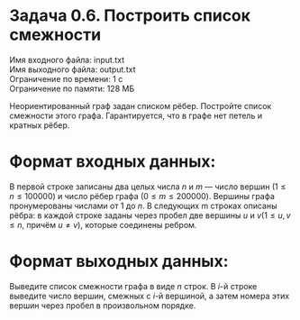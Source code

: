# Задача 0.6. Построить список смежности
Имя входного файла: input.txt                                                                                                   
Имя выходного файла: output.txt                                                                                                 
Ограничение по времени: 1 с                                                                                                     
Ограничение по памяти: 128 МБ                                                                                                   

Неориентированный граф задан списком рёбер. Постройте список смежности этого графа. Гарантируется, что в графе нет петель и кратных рёбер.

# Формат входных данных:

В первой строке записаны два целых числа $n$ и $m$ — число вершин $(1 ≤ n ≤ 100 000)$ и число рёбер графа $(0 ≤ m ≤ 200 000)$. Вершины графа пронумерованы числами от $1$ до $n$. В следующих m строках описаны рёбра: в каждой строке заданы через пробел две вершины $u$ и $v (1 \le u, v \le n$, причём $u \ne v)$, которые соединены ребром.

# Формат выходных данных:

Выведите список смежности графа в виде $n$ строк. В $i$-й строке выведите число вершин, смежных с $i$-й вершиной, а затем номера этих вершин через пробел в произвольном порядке.